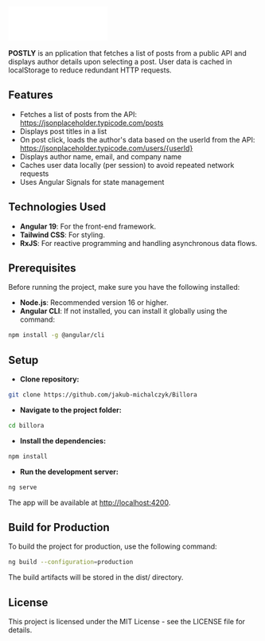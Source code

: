 <img src="https://github.com/jakub-michalczyk/postly/blob/master/public/images/logo.svg" width="200"/>

**POSTLY** is an pplication that fetches a list of posts from a public API and displays author details upon selecting a post. User data is cached in localStorage to reduce redundant HTTP requests.

## Features

- Fetches a list of posts from the API: https://jsonplaceholder.typicode.com/posts
- Displays post titles in a list
- On post click, loads the author's data based on the userId from the API: https://jsonplaceholder.typicode.com/users/{userId}
- Displays author name, email, and company name
- Caches user data locally (per session) to avoid repeated network requests
- Uses Angular Signals for state management

## Technologies Used

- **Angular 19**: For the front-end framework.
- **Tailwind CSS**: For styling.
- **RxJS**: For reactive programming and handling asynchronous data flows.

## Prerequisites

Before running the project, make sure you have the following installed:

- **Node.js**: Recommended version 16 or higher.
- **Angular CLI**: If not installed, you can install it globally using the command:

```bash
npm install -g @angular/cli
```

## Setup
- **Clone repository:**
```bash
git clone https://github.com/jakub-michalczyk/Billora
```

- **Navigate to the project folder:**
```bash
cd billora
```

- **Install the dependencies:**
```bash
npm install
```

- **Run the development server:**
```bash
ng serve
```

The app will be available at [http://localhost:4200](http://localhost:4200).

## Build for Production ##
To build the project for production, use the following command:
```bash
ng build --configuration=production
```
The build artifacts will be stored in the dist/ directory.

## License ##
This project is licensed under the MIT License - see the LICENSE file for details.
